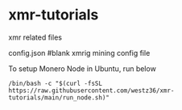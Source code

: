# xmr-tutorials
xmr related files

config.json #blank xmrig mining config file

To setup Monero Node in Ubuntu, run below


```/bin/bash -c "$(curl -fsSL https://raw.githubusercontent.com/westz36/xmr-tutorials/main/run_node.sh)"```
